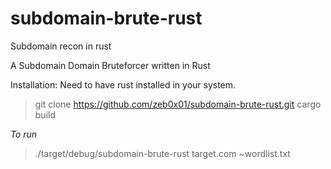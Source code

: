 # subdomain-brute-rust
Subdomain recon in rust

A Subdomain Domain Bruteforcer written in Rust

Installation: 
Need to have rust installed in your system. 

> git clone https://github.com/zeb0x01/subdomain-brute-rust.git
> cargo build

*To run*
> ./target/debug/subdomain-brute-rust target.com ~wordlist.txt
